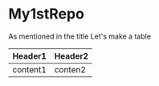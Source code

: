 # My1stRepo
As mentioned in the title
Let's make a table 

|Header1|Header2|
|--|--|
|content1|conten2|
